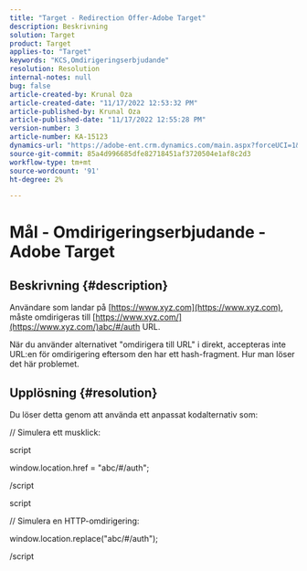 ```yaml
---
title: "Target - Redirection Offer-Adobe Target"
description: Beskrivning
solution: Target
product: Target
applies-to: "Target"
keywords: "KCS,Omdirigeringserbjudande"
resolution: Resolution
internal-notes: null
bug: false
article-created-by: Krunal Oza
article-created-date: "11/17/2022 12:53:32 PM"
article-published-by: Krunal Oza
article-published-date: "11/17/2022 12:55:28 PM"
version-number: 3
article-number: KA-15123
dynamics-url: "https://adobe-ent.crm.dynamics.com/main.aspx?forceUCI=1&pagetype=entityrecord&etn=knowledgearticle&id=14fe94d6-7666-ed11-9561-6045bd006149"
source-git-commit: 85a4d996685dfe82718451af3720504e1af8c2d3
workflow-type: tm+mt
source-wordcount: '91'
ht-degree: 2%

---
```


# Mål - Omdirigeringserbjudande - Adobe Target

## Beskrivning {#description}


Användare som landar på [https://www.xyz.com](https://www.xyz.com), måste omdirigeras till [https://www.xyz.com/](https://www.xyz.com/)abc/#/auth URL.

När du använder alternativet &quot;omdirigera till URL&quot; i direkt, accepteras inte URL:en för omdirigering eftersom den har ett hash-fragment. Hur man löser det här problemet.


## Upplösning {#resolution}


Du löser detta genom att använda ett anpassat kodalternativ som:



// Simulera ett musklick:

script

window.location.href = &quot;abc/#/auth&quot;;

/script

script



// Simulera en HTTP-omdirigering:

window.location.replace(&quot;abc/#/auth&quot;);

/script
